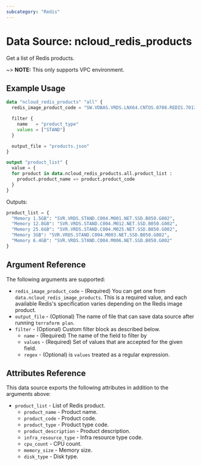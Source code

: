 ```yaml
---
subcategory: "Redis"
---
```



# Data Source: ncloud_redis_products

Get a list of Redis products.

~> **NOTE:** This only supports VPC environment.

## Example Usage

```terraform
data "ncloud_redis_products" "all" {
  redis_image_product_code = "SW.VDBAS.VRDS.LNX64.CNTOS.0708.REDIS.7013.B050"

  filter {
    name   = "product_type"
    values = ["STAND"]
  }

  output_file = "products.json"
}

output "product_list" {
  value = {
  for product in data.ncloud_redis_products.all.product_list :
    product.product_name => product.product_code
  }
}
```

Outputs:
```terraform
product_list = {
  "Memory 1.5GB": "SVR.VRDS.STAND.C004.M001.NET.SSD.B050.G002",
  "Memory 12.8GB": "SVR.VRDS.STAND.C004.M012.NET.SSD.B050.G002",
  "Memory 25.6GB": "SVR.VRDS.STAND.C004.M025.NET.SSD.B050.G002",
  "Memory 3GB": "SVR.VRDS.STAND.C004.M003.NET.SSD.B050.G002",
  "Memory 6.4GB": "SVR.VRDS.STAND.C004.M006.NET.SSD.B050.G002"
}
```

## Argument Reference

The following arguments are supported:

* `redis_image_product_code` - (Required) You can get one from `data.ncloud_redis_image_products`. This is a required value, and each available Redis's specification varies depending on the Redis image product.
* `output_file` - (Optional) The name of file that can save data source after running `terraform plan`.
* `filter` - (Optional) Custom filter block as described below.
  * `name` - (Required) The name of the field to filter by
  * `values` - (Required) Set of values that are accepted for the given field.
  * `regex` - (Optional) is `values` treated as a regular expression.

## Attributes Reference

This data source exports the following attributes in addition to the arguments above:

* `product_list` - List of Redis product.
  * `product_name` - Product name.
  * `product_code` - Product code.
  * `product_type` - Product type code.
  * `product_description` - Product description.
  * `infra_resource_type` - Infra resource type code.
  * `cpu_count` - CPU count.
  * `memory_size` - Memory size.
  * `disk_type` - Disk type.
